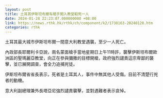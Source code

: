 ```yaml
---
layout: post
title: 土耳其伊斯坦布爾有槍手闖入教堂殺死一人
date: 2024-01-28 22:23:07.000000000 +08:00
link: https://news.rthk.hk/rthk/ch/component/k2/1738163-20240128.htm
categories: rthk
---
```


土耳其最大城市伊斯坦布爾一間意大利教堂遇襲，至少一人死亡。

內政部長耶爾利卡亞說，兩名蒙面槍手當地星期日上午11時許，襲擊伊斯坦布爾歐洲區的聖瑪麗亞教堂，向正在參與彌撒的目標開槍，政府強烈譴責這宗卑鄙的襲擊，並已展開調查，會全力追捕兇徒。

伊斯坦布爾省省長表示，死者是土耳其人，事件中無其他人受傷。目前不清楚行兇者的動機。

意大利副總理兼外長塔亞尼強烈譴責襲擊，並對遇難者表示哀悼。
